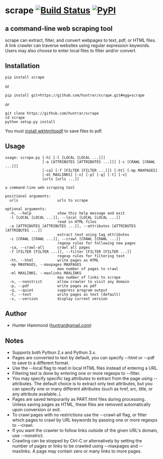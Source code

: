 # scrape [![Build Status](https://travis-ci.org/huntrar/scrape.svg?branch=master)](https://travis-ci.org/huntrar/scrape) [![PyPI](https://img.shields.io/pypi/dm/scrape.svg?style=flat)]()

## a command-line web scraping tool

scrape can extract, filter, and convert webpages to text, pdf, or HTML files. A link crawler can traverse websites using regular expression keywords. Users may also choose to enter local files to filter and/or convert.

## Installation
    pip install scrape

or

    pip install git+https://github.com/huntrar/scrape.git#egg=scrape

or

    git clone https://github.com/huntrar/scrape
    cd scrape
    python setup.py install

You must [install wkhtmltopdf](https://github.com/pdfkit/pdfkit/wiki/Installing-WKHTMLTOPDF) to save files to pdf.

## Usage
    usage: scrape.py [-h] [-l [LOCAL [LOCAL ...]]]
                     [-a [ATTRIBUTES [ATTRIBUTES ...]]] [-c [CRAWL [CRAWL ...]]]
                     [-ca] [-f [FILTER [FILTER ...]]] [-ht] [-mp MAXPAGES]
                     [-ml MAXLINKS] [-n] [-p] [-q] [-t] [-v]
                     [urls [urls ...]]
    
    a command-line web scraping tool
    
    positional arguments:
      urls                  urls to scrape
    
    optional arguments:
      -h, --help            show this help message and exit
      -l [LOCAL [LOCAL ...]], --local [LOCAL [LOCAL ...]]
                            read in HTML files
      -a [ATTRIBUTES [ATTRIBUTES ...]], --attributes [ATTRIBUTES [ATTRIBUTES ...]]
                            extract text using tag attributes
      -c [CRAWL [CRAWL ...]], --crawl [CRAWL [CRAWL ...]]
                            regexp rules for following new pages
      -ca, --crawl-all      crawl all pages
      -f [FILTER [FILTER ...]], --filter [FILTER [FILTER ...]]
                            regexp rules for filtering text
      -ht, --html           write pages as HTML
      -mp MAXPAGES, --maxpages MAXPAGES
                            max number of pages to crawl
      -ml MAXLINKS, --maxlinks MAXLINKS
                            max number of links to scrape
      -n, --nonstrict       allow crawler to visit any domain
      -p, --pdf             write pages as pdf
      -q, --quiet           suppress program output
      -t, --text            write pages as text (default)
      -v, --version         display current version

## Author
* Hunter Hammond (huntrar@gmail.com)

## Notes
* Supports both Python 2.x and Python 3.x.
* Pages are converted to text by default, you can specify --html or --pdf to save to a different format.
* Use the --local flag to read in local HTML files instead of entering a URL.
* Filtering text is done by entering one or more regexps to --filter.
* You may specify specific tag attributes to extract from the page using --attributes. The default choice is to extract only text attributes, but you can specify one or many different attributes (such as href, src, title, or any attribute available..).
* Pages are saved temporarily as PART.html files during processing. Unless saving pages as HTML, these files are removed automatically upon conversion or exit.
* To crawl pages with no restrictions use the --crawl-all flag, or filter which pages to crawl by URL keywords by passing one or more regexps to --crawl.
* If you want the crawler to follow links outside of the given URL's domain, use --nonstrict.
* Crawling can be stopped by Ctrl-C or alternatively by setting the number of pages or links to be crawled using --maxpages and --maxlinks. A page may contain zero or many links to more pages.
